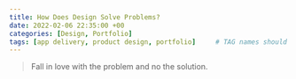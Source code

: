 ```yaml
---
title: How Does Design Solve Problems?
date: 2022-02-06 22:35:00 +00
categories: [Design, Portfolio]
tags: [app delivery, product design, portfolio]     # TAG names should always be lowercase
---
```


> Fall in love with the problem and no the solution.